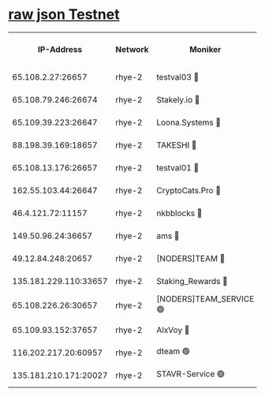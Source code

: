 
[raw json Testnet](https://rpc-check.quickt.stavr.tech/quickt/rpc-quickt-result.json)
=


<table><tr><th>IP-Address</th><th>Network</th><th>Moniker</th><th>Latest Block Height</th><th>Earliest Block Height</th><th>Catching Up</th><th>Tx Index</th><th>Voting Power</th><th>Scan Time</th></tr><tr><td>65.108.2.27:26657</td><td>rhye-2</td><td>testval03 🔴</td><td>1387750</td><td>1</td><td>False</td><td>on</td><td>11002050</td><td>2024-03-23T20:07:45.856217616UTC</td></tr><tr><td>65.108.79.246:26674</td><td>rhye-2</td><td>Stakely.io 🔴</td><td>1387750</td><td>1</td><td>False</td><td>on</td><td>10010</td><td>2024-03-23T20:07:46.178928731UTC</td></tr><tr><td>65.109.39.223:26647</td><td>rhye-2</td><td>Loona.Systems 🔴</td><td>1387751</td><td>1</td><td>False</td><td>off</td><td>86949</td><td>2024-03-23T20:07:51.201330428UTC</td></tr><tr><td>88.198.39.169:18657</td><td>rhye-2</td><td>TAKESHI 🔴</td><td>1387751</td><td>1</td><td>False</td><td>off</td><td>40542</td><td>2024-03-23T20:07:51.775480790UTC</td></tr><tr><td>65.108.13.176:26657</td><td>rhye-2</td><td>testval01 🔴</td><td>1387751</td><td>1</td><td>False</td><td>on</td><td>13082010</td><td>2024-03-23T20:07:52.430619214UTC</td></tr><tr><td>162.55.103.44:26647</td><td>rhye-2</td><td>CryptoCats.Pro 🔴</td><td>1387756</td><td>1</td><td>False</td><td>off</td><td>9999</td><td>2024-03-23T20:08:20.036302406UTC</td></tr><tr><td>46.4.121.72:11157</td><td>rhye-2</td><td>nkbblocks 🔴</td><td>1387749</td><td>70101</td><td>False</td><td>off</td><td>81084</td><td>2024-03-23T20:07:39.029590725UTC</td></tr><tr><td>149.50.96.24:36657</td><td>rhye-2</td><td>ams 🔴</td><td>1366700</td><td>133501</td><td>False</td><td>on</td><td>10732</td><td>2024-03-23T20:08:05.562959178UTC</td></tr><tr><td>49.12.84.248:20657</td><td>rhye-2</td><td>[NODERS]TEAM 🔴</td><td>1387753</td><td>146001</td><td>False</td><td>on</td><td>59690</td><td>2024-03-23T20:08:03.137498797UTC</td></tr><tr><td>135.181.229.110:33657</td><td>rhye-2</td><td>Staking_Rewards 🔴</td><td>1387751</td><td>149101</td><td>False</td><td>on</td><td>9900</td><td>2024-03-23T20:07:51.522031703UTC</td></tr><tr><td>65.108.226.26:30657</td><td>rhye-2</td><td>[NODERS]TEAM_SERVICE 🟢</td><td>1387751</td><td>241501</td><td>False</td><td>on</td><td>0</td><td>2024-03-23T20:07:52.097938492UTC</td></tr><tr><td>65.109.93.152:37657</td><td>rhye-2</td><td>AlxVoy 🔴</td><td>1387750</td><td>315173</td><td>False</td><td>on</td><td>150351</td><td>2024-03-23T20:07:43.500856938UTC</td></tr><tr><td>116.202.217.20:60957</td><td>rhye-2</td><td>dteam 🟢</td><td>1387751</td><td>1334001</td><td>False</td><td>on</td><td>0</td><td>2024-03-23T20:07:48.819154415UTC</td></tr><tr><td>135.181.210.171:20027</td><td>rhye-2</td><td>STAVR-Service 🟢</td><td>1387753</td><td>1384501</td><td>False</td><td>on</td><td>0</td><td>2024-03-23T20:08:00.882895221UTC</td></tr></table>